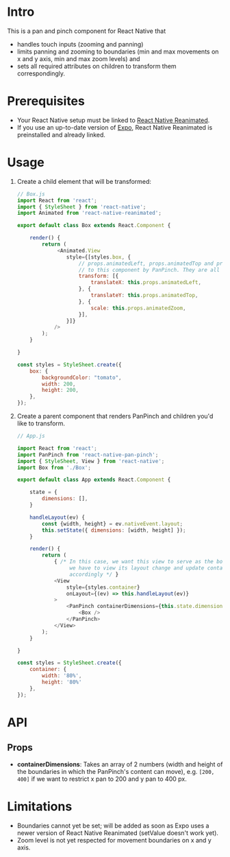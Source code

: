# Intro

This is a pan and pinch component for React Native that
- handles touch inputs (zooming and panning)
- limits panning and zooming to boundaries (min and max movements on x and y axis, min and max zoom levels) and 
- sets all required attributes on children to transform them correspondingly.

# Prerequisites

- Your React Native setup must be linked to [React Native Reanimated](https://github.com/kmagiera/react-native-reanimated). 
- If you use an up-to-date version of [Expo](http://expo.io/), React Native Reanimated is preinstalled and already linked.

# Usage

1. Create a child element that will be transformed:

    ```javascript
    // Box.js
    import React from 'react';
    import { StyleSheet } from 'react-native';
    import Animated from 'react-native-reanimated';

    export default class Box extends React.Component {

        render() {
            return (
                 <Animated.View 
                    style={[styles.box, {
                        // props.animatedLeft, props.animatedTop and props.animatedZoom were added
                        // to this component by PanPinch. They are all of type Animated.Node.
                        transform: [{
                            translateX: this.props.animatedLeft,
                        }, {
                            translateY: this.props.animatedTop,
                        }, {
                            scale: this.props.animatedZoom,
                        }],
                    }]}
                />
            );
        }

    }

    const styles = StyleSheet.create({
        box: {
            backgroundColor: "tomato",
            width: 200,
            height: 200,
        },
    });

    ```

1. Create a parent component that renders PanPinch and children you'd like to transform.

    ```javascript
    // App.js

    import React from 'react';
    import PanPinch from 'react-native-pan-pinch';
    import { StyleSheet, View } from 'react-native';
    import Box from './Box';

    export default class App extends React.Component {

        state = {
            dimensions: [],
        }

        handleLayout(ev) {
            const {width, height} = ev.nativeEvent.layout;
            this.setState({ dimensions: [width, height] });
        }

        render() {
            return (
                { /* In this case, we want this view to serve as the boundaries for Box. Therefore
                     we have to view its layout change and update containerDimensions on PanPinch
                     accordingly */ }
                <View
                    style={styles.container}
                    onLayout={(ev) => this.handleLayout(ev)}
                >
                    <PanPinch containerDimensions={this.state.dimensions}>
                        <Box />
                    </PanPinch>
                </View>
            );
        }

    }

    const styles = StyleSheet.create({
        container: {
            width: '80%',
            height: '80%'
        },
    });
    ```

# API

## Props

- **containerDimensions**: Takes an array of 2 numbers (width and height of the boundaries in which
the PanPinch's content can move), e.g. `[200, 400]` if we want to restrict x pan to 200 and y pan
to 400 px.

# Limitations

- Boundaries cannot yet be set; will be added as soon as Expo uses a newer version of React Native Reanimated (setValue doesn't work yet).
- Zoom level is not yet respected for movement boundaries on x and y axis.


